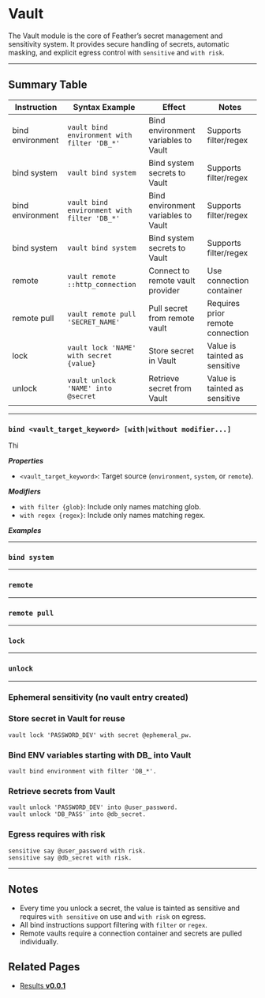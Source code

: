 # Vault

The Vault module is the core of Feather’s secret management and sensitivity system. It provides secure handling of secrets, automatic masking, and explicit egress control with `sensitive` and `with risk`.

---

## Summary Table

| Instruction      | Syntax Example                              | Effect                              | Notes                            |
| ---------------- | ------------------------------------------- | ----------------------------------- | -------------------------------- |
| bind environment | `vault bind environment with filter 'DB_*'` | Bind environment variables to Vault | Supports filter/regex            |
| bind system      | `vault bind system`                         | Bind system secrets to Vault        | Supports filter/regex            |
| bind environment | `vault bind environment with filter 'DB_*'` | Bind environment variables to Vault | Supports filter/regex            |
| bind system      | `vault bind system`                         | Bind system secrets to Vault        | Supports filter/regex            |
| remote           | `vault remote ::http_connection`            | Connect to remote vault provider    | Use connection container         |
| remote pull      | `vault remote pull 'SECRET_NAME'`           | Pull secret from remote vault       | Requires prior remote connection |
| lock             | `vault lock 'NAME' with secret {value}`     | Store secret in Vault               | Value is tainted as sensitive    |
| unlock           | `vault unlock 'NAME' into @secret`          | Retrieve secret from Vault          | Value is tainted as sensitive    |

---

### `bind <vault_target_keyword> [with|without modifier...]`

Thi

**_Properties_**

- `<vault_target_keyword>`: Target source (`environment`, `system`, or `remote`).

**_Modifiers_**

- `with filter {glob}`: Include only names matching glob.
- `with regex {regex}`: Include only names matching regex.

**_Examples_**

---

### `bind system`

---

### `remote`

---

### `remote pull`

---

### `lock`

---

### `unlock`

---

### Ephemeral sensitivity (no vault entry created)

### Store secret in Vault for reuse

```sky
vault lock 'PASSWORD_DEV' with secret @ephemeral_pw.
```

### Bind ENV variables starting with DB\_ into Vault

```sky
vault bind environment with filter 'DB_*'.
```

### Retrieve secrets from Vault

```sky
vault unlock 'PASSWORD_DEV' into @user_password.
vault unlock 'DB_PASS' into @db_secret.
```

### Egress requires with risk

```sky
sensitive say @user_password with risk.
sensitive say @db_secret with risk.
```

---

## Notes

- Every time you unlock a secret, the value is tainted as sensitive and requires `with sensitive` on use and `with risk` on egress.
- All bind instructions support filtering with `filter` or `regex`.
- Remote vaults require a connection container and secrets are pulled individually.

## Related Pages

- [Results **v0.0.1**](./results-0.0.1.md)
